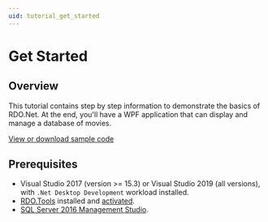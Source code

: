 ```yaml
---
uid: tutorial_get_started
---
```


# Get Started

## Overview

This tutorial contains step by step information to demonstrate the basics of RDO.Net. At the end, you'll have a WPF application that can display and manage a database of movies.

[View or download sample code](https://github.com/DevZest/RDO.Tutorial)

## Prerequisites

* Visual Studio 2017 (version >= 15.3) or Visual Studio 2019 (all versions), with `.Net Desktop Development` workload installed.
* [RDO.Tools](https://marketplace.visualstudio.com/items?itemName=DevZest.Data.Tools) installed and [activated](xref:get_started#rdotools-activation).
* [SQL Server 2016 Management Studio](https://docs.microsoft.com/en-us/sql/ssms/download-sql-server-management-studio-ssms?view=sql-server-2016).
